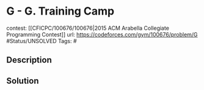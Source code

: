 # G - G. Training Camp

contest: [[CFICPC/100676/100676|2015 ACM Arabella Collegiate Programming Contest]]
url: https://codeforces.com/gym/100676/problem/G
#Status/UNSOLVED
Tags: #

## Description

## Solution

